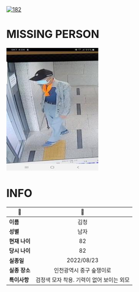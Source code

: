 [![182](https://img.shields.io/badge/%EC%8B%A4%EC%A2%85%EC%8B%A0%EA%B3%A0%EB%8A%94%20%EA%B5%AD%EB%B2%88%EC%97%86%EC%9D%B4-182-blue)](http://safe182.go.kr/index.do)

# MISSING PERSON

<img src="./missing_person.jpg">

# INFO

|🔑|💎|
|--|:--:|
|**이름**|김청|
|**성별**|남자|
|**현재 나이**|82|
|**당시 나이**|82|
|**실종일**|2022/08/23|
|**실종 장소**|인천광역시 중구 숲쟁이로 |
|**특이사항**|검정색 모자 착용. 기력이 없어 보이는 외모|
